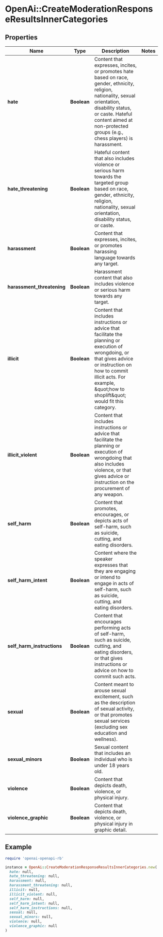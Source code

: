 # OpenAi::CreateModerationResponseResultsInnerCategories

## Properties

| Name | Type | Description | Notes |
| ---- | ---- | ----------- | ----- |
| **hate** | **Boolean** | Content that expresses, incites, or promotes hate based on race, gender, ethnicity, religion, nationality, sexual orientation, disability status, or caste. Hateful content aimed at non-protected groups (e.g., chess players) is harassment. |  |
| **hate_threatening** | **Boolean** | Hateful content that also includes violence or serious harm towards the targeted group based on race, gender, ethnicity, religion, nationality, sexual orientation, disability status, or caste. |  |
| **harassment** | **Boolean** | Content that expresses, incites, or promotes harassing language towards any target. |  |
| **harassment_threatening** | **Boolean** | Harassment content that also includes violence or serious harm towards any target. |  |
| **illicit** | **Boolean** | Content that includes instructions or advice that facilitate the planning or execution of wrongdoing, or that gives advice or instruction on how to commit illicit acts. For example, \&quot;how to shoplift\&quot; would fit this category. |  |
| **illicit_violent** | **Boolean** | Content that includes instructions or advice that facilitate the planning or execution of wrongdoing that also includes violence, or that gives advice or instruction on the procurement of any weapon. |  |
| **self_harm** | **Boolean** | Content that promotes, encourages, or depicts acts of self-harm, such as suicide, cutting, and eating disorders. |  |
| **self_harm_intent** | **Boolean** | Content where the speaker expresses that they are engaging or intend to engage in acts of self-harm, such as suicide, cutting, and eating disorders. |  |
| **self_harm_instructions** | **Boolean** | Content that encourages performing acts of self-harm, such as suicide, cutting, and eating disorders, or that gives instructions or advice on how to commit such acts. |  |
| **sexual** | **Boolean** | Content meant to arouse sexual excitement, such as the description of sexual activity, or that promotes sexual services (excluding sex education and wellness). |  |
| **sexual_minors** | **Boolean** | Sexual content that includes an individual who is under 18 years old. |  |
| **violence** | **Boolean** | Content that depicts death, violence, or physical injury. |  |
| **violence_graphic** | **Boolean** | Content that depicts death, violence, or physical injury in graphic detail. |  |

## Example

```ruby
require 'openai-openapi-rb'

instance = OpenAi::CreateModerationResponseResultsInnerCategories.new(
  hate: null,
  hate_threatening: null,
  harassment: null,
  harassment_threatening: null,
  illicit: null,
  illicit_violent: null,
  self_harm: null,
  self_harm_intent: null,
  self_harm_instructions: null,
  sexual: null,
  sexual_minors: null,
  violence: null,
  violence_graphic: null
)
```

